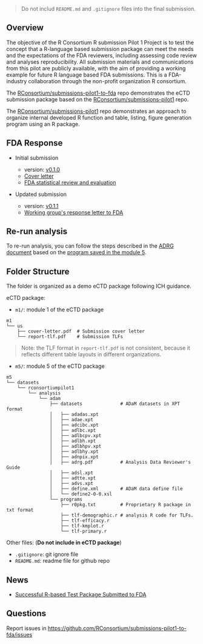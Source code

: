 > Do not includ `README.md` and `.gitignore` files into the final submission. 

## Overview

The objective of the R Consortium R submission Pilot 1 Project is to 
test the concept that a R-language based submission package can meet 
the needs and the expectations of the FDA reviewers, 
including assessing code review and analyses reproducibility. 
All submission materials and communications from this pilot are publicly available, 
with the aim of providing a working example for future R language based FDA submissions.
This is a FDA-industry collaboration through the non-profit organization R consortium.

The [RConsortium/submissions-pilot1-to-fda](https://github.com/RConsortium/submissions-pilot1-to-fda)
repo demonstrates the eCTD submission package based on the [RConsortium/submissions-pilot1](https://github.com/RConsortium/submissions-pilot1) repo.  

The [RConsortium/submissions-pilot1](https://github.com/RConsortium/submissions-pilot1) repo demonstrates an approach to organize internal developed R function and 
table, listing, figure generation program using an R package. 

## FDA Response 

- Initial submission
  + version: [v0.1.0](https://github.com/RConsortium/submissions-pilot1-to-fda/releases/tag/v0.1.0) 
  + [Cover letter](https://github.com/RConsortium/submissions-pilot1-to-fda/blob/main/m1/us/cover-letter.pdf)
  + [FDA statistical review and evaluation](https://github.com/RConsortium/submissions-pilot1/blob/main/vignettes/fda/fda-response-2021-11-22.pdf)

- Updated submission
  + version: [v0.1.1](https://github.com/RConsortium/submissions-pilot1-to-fda/releases/tag/v0.1.1)
  + [Working group's response letter to FDA](https://github.com/RConsortium/submissions-pilot1-to-fda/blob/main/m1/us/response-to-fda-1.pdf)
  
  
## Re-run analysis 

To re-run analysis, you can follow the steps described in the 
[ADRG document](https://github.com/RConsortium/submissions-pilot1-to-fda/blob/main/m5/datasets/rconsortiumpilot1/analysis/adam/datasets/adrg.pdf) based on the 
[program saved in the module 5](https://github.com/RConsortium/submissions-pilot1-to-fda/tree/main/m5/datasets/rconsortiumpilot1/analysis/adam/programs). 

## Folder Structure 

The folder is organized as a demo eCTD package following ICH guidance. 

eCTD package: 

- `m1/`: module 1 of the eCTD package

```
m1
└── us
    ├── cover-letter.pdf  # Submission cover letter
    └── report-tlf.pdf    # Submission TLFs 
```

> Note: the TLF format in `report-tlf.pdf` is not consistent, 
> because it reflects different table layouts in different organizations. 

- `m5/`: module 5 of the eCTD package

```
m5
└── datasets
    └── rconsortiumpilot1
        └── analysis
            └── adam
                ├── datasets              # ADaM datasets in XPT format
                │   ├── adadas.xpt
                │   ├── adae.xpt
                │   ├── adcibc.xpt
                │   ├── adlbc.xpt
                │   ├── adlbcpv.xpt
                │   ├── adlbh.xpt
                │   ├── adlbhpv.xpt
                │   ├── adlbhy.xpt
                │   ├── adnpix.xpt
                │   ├── adrg.pdf          # Analysis Data Reviewer's Guide
                │   ├── adsl.xpt
                │   ├── adtte.xpt
                │   ├── advs.xpt
                │   ├── define.xml        # ADaM data define file
                │   └── define2-0-0.xsl
                └── programs
                    ├── r0pkg.txt         # Proprietary R package in txt format
                    ├── tlf-demographic.r # analysis R code for TLFs. 
                    ├── tlf-efficacy.r
                    ├── tlf-kmplot.r
                    └── tlf-primary.r
```
Other files: (**Do not include in eCTD package**)

- `.gitignore`: git ignore file
- `README.md`: readme file for github repo

## News

- [Successful R-based Test Package Submitted to FDA](https://www.r-consortium.org/blog/2021/12/08/successful-r-based-test-package-submitted-to-fda)

## Questions 

Report issues in <https://github.com/RConsortium/submissions-pilot1-to-fda/issues>

